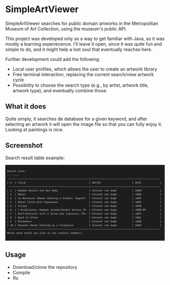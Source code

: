 # SimpleArtViewer

SimpleArtViewer searches for public domain artworks in the Metropolitan Museum of Art Collection, using the museum's public API.

This project was developed only as a way to get familiar with Java, so it was mostly a learning experiecence. I'll leave it open, since it was quite fun and simple to do, and it might help a lost soul that eventually reaches here.

Further development could add the following:

* Local user profiles, which allows the user to create an artwork library
* Free terminal interaction, replacing the current search/view artwork cycle
* Possibility to choose the search type (e.g., by artist, artwork title, artwork type), and eventually combine those.

## What it does
Quite simply, it searches de database for a given keyword, and after selecting an artwork it will open the image file so that you can fully enjoy it. Looking at paintings is nice.

## Screenshot
Search result table example:

![App Screenshot](resources/screenshot.png)

## Usage
* Download/clone the repository
* Compile
* Ru
